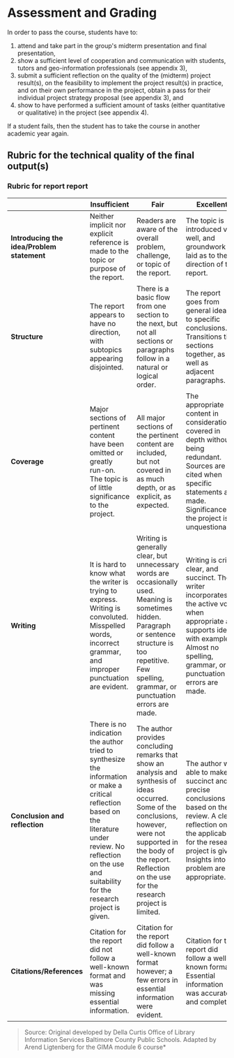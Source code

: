 

# Assessment and Grading

In order to pass the course, students have to:

1. attend and take part in the group\'s midterm presentation and final presentation,
2. show a sufficient level of cooperation and communication with students, tutors and geo-information professionals (see appendix 3),
3. submit a sufficient reflection on the quality of the (midterm) project result(s), on the feasibility to implement the project result(s) in practice, and on their own performance in the project, obtain a pass for their individual project strategy proposal (see appendix 3), and
4. show to have performed a sufficient amount of tasks (either
    quantitative or qualitative) in the project (see appendix 4).

If a student fails, then the student has to take the course in another
academic year again.



## Rubric for the technical quality of the final output(s) 


### Rubric for report report

|  | Insufficient  | Fair  | Excellent |
|-|-|-|-|
| **Introducing the idea/Problem statement** | Neither implicit nor explicit reference is made to the topic or purpose of the report.                      | Readers are aware of the overall problem, challenge, or topic of the report.                           | The topic is introduced very well, and groundwork is laid as to the direction of the report.            |
| **Structure**                | The report appears to have no direction, with subtopics appearing disjointed.                               | There is a basic flow from one section to the next, but not all sections or paragraphs follow in a natural or logical order. | The report goes from general ideas to specific conclusions. Transitions tie sections together, as well as adjacent paragraphs. |
| **Coverage**                 | Major sections of pertinent content have been omitted or greatly run-on. The topic is of little significance to the project. | All major sections of the pertinent content are included, but not covered in as much depth, or as explicit, as expected. | The appropriate content in consideration is covered in depth without being redundant. Sources are cited when specific statements are made. Significance to the project is unquestionable. |
| **Writing**                  | It is hard to know what the writer is trying to express. Writing is convoluted. Misspelled words, incorrect grammar, and improper punctuation are evident. | Writing is generally clear, but unnecessary words are occasionally used. Meaning is sometimes hidden. Paragraph or sentence structure is too repetitive. Few spelling, grammar, or punctuation errors are made. | Writing is crisp, clear, and succinct. The writer incorporates the active voice when appropriate and supports ideas with examples. Almost no spelling, grammar, or punctuation errors are made. |
| **Conclusion and reflection**| There is no indication the author tried to synthesize the information or make a critical reflection based on the literature under review. No reflection on the use and suitability for the research project is given. | The author provides concluding remarks that show an analysis and synthesis of ideas occurred. Some of the conclusions, however, were not supported in the body of the report. Reflection on the use for the research project is limited. | The author was able to make succinct and precise conclusions based on the review. A clear reflection on the applicability for the research project is given. Insights into the problem are appropriate. |
| **Citations/References**     | Citation for the report did not follow a well-known format and was missing essential information.            | Citation for the report did follow a well-known format however; a few errors in essential information were evident. | Citation for the report did follow a well-known format. Essential information was accurate and complete. |


> Source: Original developed by Della Curtis Office of Library
> Information Services Baltimore County Public Schools. Adapted by Arend Ligtenberg for the GIMA module 6 course*

